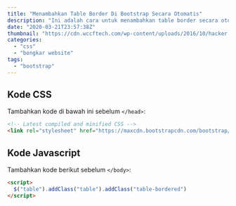 ```yaml
---
title: "Menambahkan Table Border Di Bootstrap Secara Otomatis"
description: "Ini adalah cara untuk menambahkan table border secara otomatis"
date: "2020-03-21T23:57:38Z"
thumbnail: "https://cdn.wccftech.com/wp-content/uploads/2016/10/hacker.jpg"
categories:
  - "css"
  - "bongkar website"
tags:
  - "bootstrap"
---
```


## Kode CSS

Tambahkan kode di bawah ini sebelum `</head>`:

```html
<!-- Latest compiled and minified CSS -->
<link rel="stylesheet" href="https://maxcdn.bootstrapcdn.com/bootstrap/3.3.7/css/bootstrap.min.css" integrity="sha384-BVYiiSIFeK1dGmJRAkycuHAHRg32OmUcww7on3RYdg4Va+PmSTsz/K68vbdEjh4u" crossorigin="anonymous">
```

## Kode Javascript

Tambahkan kode berikut sebelum `</body>`:

```html
<script>
  $("table").addClass("table").addClass("table-bordered")
</script>
```